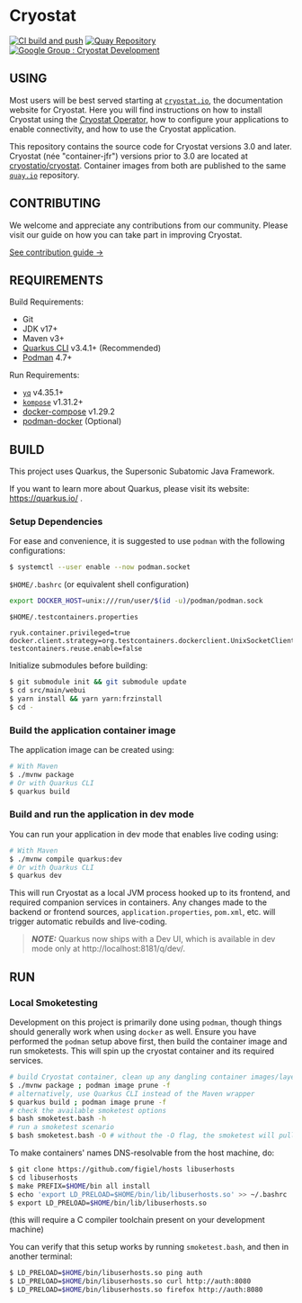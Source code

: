 # Cryostat

[![CI build and push](https://github.com/cryostatio/cryostat3/actions/workflows/push-ci.yaml/badge.svg "Continuous Integration")](https://github.com/cryostatio/cryostat3/actions/workflows/push-ci.yaml)
[![Quay Repository](https://img.shields.io/badge/Container_Image-cryostat/cryostat-teal.svg "Quay Repository")](https://quay.io/repository/cryostat/cryostat)
[![Google Group : Cryostat Development](https://img.shields.io/badge/Google_Group-Cryostat_Development-blue.svg "Mailing List")](https://groups.google.com/g/cryostat-development)

## USING

Most users will be best served starting at [`cryostat.io`](https://cryostat.io), the documentation website for Cryostat.
Here you will find instructions on how to install Cryostat using the [Cryostat Operator](https://github.com/cryostatio/cryostat-operator),
how to configure your applications to enable connectivity, and how to use the Cryostat application.

This repository contains the source code for Cryostat versions 3.0 and later. Cryostat (née "container-jfr") versions prior to 3.0
are located at [cryostatio/cryostat](https://github.com/cryostatio/cryostat). Container images from both are published to the same
[`quay.io`](https://quay.io/repository/cryostat/cryostat) repository.

## CONTRIBUTING

We welcome and appreciate any contributions from our community. Please visit our guide on how you can take part in improving Cryostat.

[See contribution guide →](./CONTRIBUTING.md)

## REQUIREMENTS

Build Requirements:
- Git
- JDK v17+
- Maven v3+
- [Quarkus CLI](https://quarkus.io/guides/cli-tooling) v3.4.1+ (Recommended)
- [Podman](https://podman.io/docs/installation) 4.7+

Run Requirements:
- [`yq`](https://github.com/mikefarah/yq) v4.35.1+
- [`kompose`](https://kompose.io/installation/) v1.31.2+
- [docker-compose](https://docs.docker.com/compose/install/) v1.29.2
- [podman-docker](https://packages.fedoraproject.org/pkgs/podman/podman-docker/) (Optional)

## BUILD

This project uses Quarkus, the Supersonic Subatomic Java Framework.

If you want to learn more about Quarkus, please visit its website: https://quarkus.io/ .

### Setup Dependencies

For ease and convenience, it is suggested to use `podman` with the following configurations:

```bash
$ systemctl --user enable --now podman.socket
```

`$HOME/.bashrc` (or equivalent shell configuration)
```bash
export DOCKER_HOST=unix:///run/user/$(id -u)/podman/podman.sock
```

`$HOME/.testcontainers.properties`
```properties
ryuk.container.privileged=true
docker.client.strategy=org.testcontainers.dockerclient.UnixSocketClientProviderStrategy
testcontainers.reuse.enable=false
```

Initialize submodules before building:

```bash
$ git submodule init && git submodule update
$ cd src/main/webui
$ yarn install && yarn yarn:frzinstall
$ cd -
```

### Build the application container image

The application image can be created using:

```bash
# With Maven
$ ./mvnw package
# Or with Quarkus CLI
$ quarkus build
```

### Build and run the application in dev mode

You can run your application in dev mode that enables live coding using:

```bash
# With Maven
$ ./mvnw compile quarkus:dev
# Or with Quarkus CLI
$ quarkus dev
```

This will run Cryostat as a local JVM process hooked up to its frontend, and required companion services in containers. Any changes made to the backend or frontend sources, `application.properties`, `pom.xml`, etc. will trigger automatic rebuilds and live-coding.

> **_NOTE:_**  Quarkus now ships with a Dev UI, which is available in dev mode only at http://localhost:8181/q/dev/.

## RUN

### Local Smoketesting

Development on this project is primarily done using `podman`, though things should generally work when using `docker` as well.
Ensure you have performed the `podman` setup above first, then build the container image and run smoketests.
This will spin up the cryostat container and its required services.

```bash
# build Cryostat container, clean up any dangling container images/layers
$ ./mvnw package ; podman image prune -f
# alternatively, use Quarkus CLI instead of the Maven wrapper
$ quarkus build ; podman image prune -f
# check the available smoketest options
$ bash smoketest.bash -h
# run a smoketest scenario
$ bash smoketest.bash -O # without the -O flag, the smoketest will pull the latest development image version, rather than the one you just built
```

To make containers' names DNS-resolvable from the host machine, do:
```bash
$ git clone https://github.com/figiel/hosts libuserhosts
$ cd libuserhosts
$ make PREFIX=$HOME/bin all install
$ echo 'export LD_PRELOAD=$HOME/bin/lib/libuserhosts.so' >> ~/.bashrc
$ export LD_PRELOAD=$HOME/bin/lib/libuserhosts.so
```
(this will require a C compiler toolchain present on your development machine)

You can verify that this setup works by running `smoketest.bash`, and then in another terminal:
```bash
$ LD_PRELOAD=$HOME/bin/libuserhosts.so ping auth
$ LD_PRELOAD=$HOME/bin/libuserhosts.so curl http://auth:8080
$ LD_PRELOAD=$HOME/bin/libuserhosts.so firefox http://auth:8080
```
